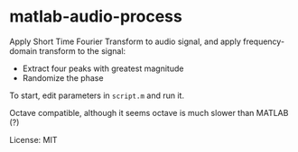 matlab-audio-process
====================

Apply Short Time Fourier Transform to audio signal, and apply frequency-domain transform to the signal:

+ Extract four peaks with greatest magnitude
+ Randomize the phase

To start, edit parameters in `script.m` and run it.

Octave compatible, although it seems octave is much slower than MATLAB (?)

License: MIT
